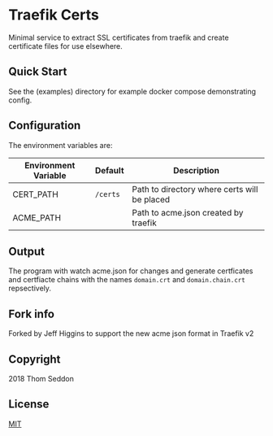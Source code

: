 
# Traefik Certs

Minimal service to extract SSL certificates from traefik and create certificate files for use elsewhere.


## Quick Start

See the (examples) directory for example docker compose demonstrating config.

## Configuration

The environment variables are:

|Environment Variable|Default|Description|
|--------------------|-------|-----------|
|CERT_PATH|`/certs`|Path to directory where certs will be placed|
|ACME_PATH|` `|Path to acme.json created by traefik|

## Output

The program with watch acme.json for changes and generate certficates and certfiacte chains with the names `domain.crt` and `domain.chain.crt` repsectively.

## Fork info

Forked by Jeff Higgins to support the new acme json format in Traefik v2

## Copyright

2018 Thom Seddon

## License

[MIT](https://github.com/thomseddon/traefik-certs/blob/master/LICENSE.md)
